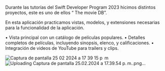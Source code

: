 Durante las tutorías del Swift Developer Program 2023 hicimos distintos proyectos, este es uno de ellos “ The movie DB”.

En esta aplicación practicamos vistas, modelos, y extensiones necesarias para la funcionalidad de la aplicación.

  • Vista principal con un catálogo de películas populares.
  • Detalles completos de películas, incluyendo sinopsis, elenco, y calificaciones.
  • Integración de videos de YouTube para trailers y clips.
   
![Captura de pantalla 25 02 2024 a 17 39 15 p  m](https://github.com/gliadev/TheMovieBDProject/assets/78279221/5d0899fb-8f02-480c-8750-616b829979dc)
![Uploading Captura de pantalla 25.02.2024 a 17.39.54 p. m..png…]()
